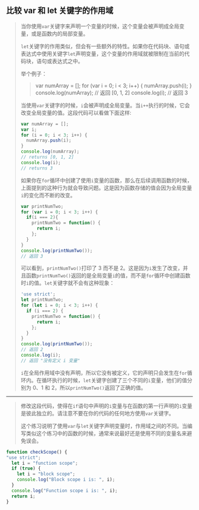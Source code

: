 ## 比较 var 和 let 关键字的作用域

> 当你使用`var`关键字来声明一个变量的时候，这个变量会被声明成全局变量，或是函数内的局部变量。
>
> `let`关键字的作用类似，但会有一些额外的特性。如果你在代码块、语句或表达式中使用关键字`let`声明变量，这个变量的作用域就被限制在当前的代码块，语句或表达式之中。
>
> 举个例子：
>
> > var numArray = [];
> > for (var i = 0; i < 3; i++) {
> >   numArray.push(i);
> > }
> > console.log(numArray);
> > // 返回 [0, 1, 2]
> > console.log(i);
> > // 返回 3
>
> 当使用`var`关键字的时候，`i`会被声明成全局变量。当`i++`执行的时候，它会改变全局变量的值。这段代码可以看做下面这样:
>
> ```js
> var numArray = [];
> var i;
> for (i = 0; i < 3; i++) {
>   numArray.push(i);
> }
> console.log(numArray);
> // returns [0, 1, 2]
> console.log(i);
> // returns 3
> ```
>
> 如果你在`for`循环中创建了使用`i`变量的函数，那么在后续调用函数的时候，上面提到的这种行为就会导致问题。这是因为函数存储的值会因为全局变量`i`的变化而不断的改变。
>
> ```js
> var printNumTwo;
> for (var i = 0; i < 3; i++) {
>   if(i === 2){
>     printNumTwo = function() {
>       return i;
>     };
>   }
> }
> console.log(printNumTwo());
> // 返回 3
> ```
>
> 可以看到，`printNumTwo()`打印了 3 而不是 2。这是因为`i`发生了改变，并且函数`printNumTwo()`返回的是全局变量`i`的值，而不是`for`循环中创建函数时`i`的值。`let`关键字就不会有这种现象：
>
> ```js
> 'use strict';
> let printNumTwo;
> for (let i = 0; i < 3; i++) {
>   if (i === 2) {
>     printNumTwo = function() {
>       return i;
>     };
>   }
> }
> console.log(printNumTwo());
> // 返回 2
> console.log(i);
> // 返回 "没有定义 i 变量"
> ```
>
> `i`在全局作用域中没有声明，所以它没有被定义，它的声明只会发生在`for`循环内。在循环执行的时候，`let`关键字创建了三个不同的`i`变量，他们的值分别为 0、1 和 2，所以`printNumTwo()`返回了正确的值。

---

> 修改这段代码，使得在`if`语句中声明的`i`变量与在函数的第一行声明的`i`变量是彼此独立的。请注意不要在你的代码的任何地方使用`var`关键字。
>
> 这个练习说明了使用`var`与`let`关键字声明变量时，作用域之间的不同。当编写类似这个练习中的函数的时候，通常来说最好还是使用不同的变量名来避免误会。

```js
function checkScope() {
"use strict";
  let i = "function scope";
  if (true) {
    let i = "block scope";
    console.log("Block scope i is: ", i);
  }
  console.log("Function scope i is: ", i);
  return i;
}
```

